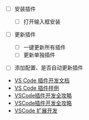 - [ ] 安装插件
    - [ ] 打开输入框安装 
- [ ] 更新插件
    - [ ] 一键更新所有插件
    - [ ] 更新单独插件
- [ ] 添加配置、是否自动更新插件



- [VS Code 插件开发文档](https://liiked.github.io/VS-Code-Extension-Doc-ZH/#/)
- [VS Code 插件样例](https://github.com/microsoft/vscode-extension-samples)
- [VSCode插件开发全攻略](https://www.cnblogs.com/liuxianan/p/vscode-plugin-overview.html)
- [VSCode插件开发全攻略](http://blog.haoji.me/?tag=vscode)
- [VSCode 扩展开发](http://lilpig.site/post/vscode-ext1#%E7%9B%AE%E5%BD%95)